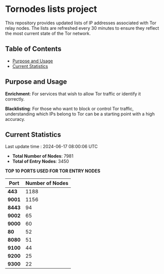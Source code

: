 # Tornodes lists project

This repository provides updated lists of IP addresses associated with Tor relay nodes. The lists are refreshed every 30 minutes to ensure they reflect the most current state of the Tor network.

## Table of Contents

- [Purpose and Usage](#purpose-and-usage)
- [Current Statistics](#current-statistics)


## Purpose and Usage

**Enrichment**: For services that wish to allow Tor traffic or identify it correctly.

**Blacklisting**: For those who want to block or control Tor traffic, understanding which IPs belong to Tor can be a starting point with a high accuracy.

## Current Statistics

Last update time : 2024-06-17 08:00:06 UTC

- **Total Number of Nodes**: 7981
- **Total of Entry Nodes**: 3450

**TOP 10 PORTS USED FOR TOR ENTRY NODES**

| **Port** | **Number of Nodes** |
|------|-----------------|
| **443**   | 1188  |
| **9001**   | 1156  |
| **8443**   | 94  |
| **9002**   | 65  |
| **9000**   | 60  |
| **80**   | 52  |
| **8080**   | 51  |
| **9100**   | 44  |
| **9200**   | 25  |
| **9300**   | 22  |

